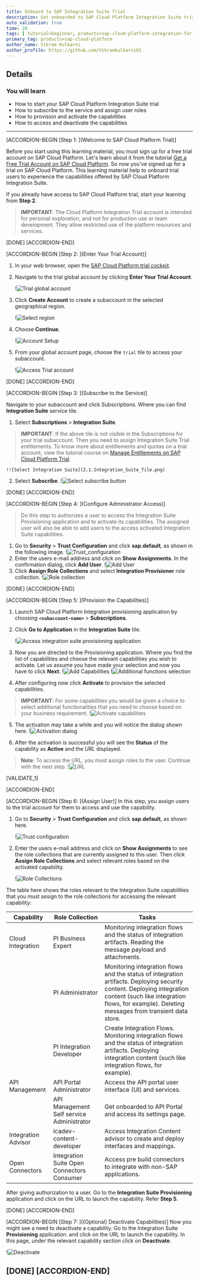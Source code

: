 ```yaml
---
title: Onboard to SAP Integration Suite Trial
description: Get onboarded to SAP Cloud Platform Integration Suite trial account to make the most of your trial experience.
auto_validation: true
time: 20
tags: [ tutorial>beginner, products>sap-cloud-platform-integration-for-process-services]
primary_tag: products>sap-cloud-platform
author_name: Vikram Kulkarni
author_profile: https://github.com/Vikramkulkarni01
---
```


## Details
### You will learn
-	How to start your SAP Cloud Platform Integration Suite trial
-	How to subscribe to the service and assign user roles
-	How to provision and activate the capabilities
-	How to access and deactivate the capabilities

---

[ACCORDION-BEGIN [Step 1: ](Welcome to SAP Cloud Platform Trial)]

Before you start using this learning material, you must sign up for a free trial account on SAP Cloud Platform. Let's learn about it from the tutorial [Get a Free Trial Account on SAP Cloud Platform](https://developers.sap.com/tutorials/hcp-create-trial-account.html). So now you've signed up for a trial on SAP Cloud Platform. This learning material help to onboard trial users to experience the capabilities offered by SAP Cloud Platform Integration Suite.

If you already have access to SAP Cloud Platform trial, start your learning from **Step 2**.
>**IMPORTANT**:
The Cloud Platform Integration Trial account is intended for personal exploration, and not for production use or team development. They allow restricted use of the platform resources and services.


[DONE]
[ACCORDION-END]


[ACCORDION-BEGIN [Step 2: ](Enter Your Trial Account)]

1. In your web browser, open the [SAP Cloud Platform trial cockpit](https://cockpit.hanatrial.ondemand.com/).

2. Navigate to the trial global account by clicking **Enter Your Trial Account**.

      !![Trial global account](01_Foundation20Onboarding_Home.png)

3. Click **Create Account** to create a subaccount in the selected geographical region.

    !![Select region](1.1_region.png)

4. Choose **Continue**.

    !![Account Setup](1.2_continue.png)

5. From your global account page, choose the `trial` tile to access your subaccount.

    !![Access Trial account](1.3_access_trial_account.png)

[DONE]
[ACCORDION-END]

[ACCORDION-BEGIN [Step 3: ](Subscribe to the Service)]

Navigate to your subaccount and click Subscriptions. Where you can find **Integration Suite** service tile.

1. Select **Subscriptions** > **Integration Suite**.
>**IMPORTANT**:
 If the above tile is not visible in the Subscriptions for your trial subaccount. Then you need to assign Integration Suite Trial entitlements. To know more about entitlements and quotas on a trial account, view the tutorial course on [Manage Entitlements on SAP Cloud Platform Trial](https://developers.sap.com/tutorials/cp-trial-entitlements.html).

    !![Select Integration Suite](2.1.Integration_Suite_Tile.png)

2. Select **Subscribe**.
!![Select subscribe button](2.2.Subscribe.png)


[DONE]
[ACCORDION-END]


[ACCORDION-BEGIN [Step 4: ](Configure Administrator Access)]
>Do this step to authorizes a user to access the Integration Suite Provisioning application and to activate its capabilities. The assigned user will also be able to add users to the access activated Integration Suite capabilities.

1. Go to **Security** > **Trust Configuration** and click **sap.default**, as shown in the following image.
!![Trust_configuration](4.1.1_Adminstrator_Access.png)
2. Enter the users e-mail address and click on **Show Assignments**. In the confirmation dialog, click **Add User**.
!![Add User](4.1.2_Adduser.png)
3. Click  **Assign Role Collections** and select **Integration Provisioner** role collection.
!![Role collection](4.1.3_Rolecollection.png)

[DONE]
[ACCORDION-END]


[ACCORDION-BEGIN [Step 5: ](Provision the Capabilities)]

1. Launch SAP Cloud Platform Integration provisioning application by choosing **`<subaccount-name>`** > **Subscriptions**.

2. Click **Go to Application** in the **Integration Suite** tile.

    !![Access integration suite provisioning application](3.1.Access_Prov_App.png)

3. Now you are directed to the Provisioning application. Where you find the list of capabilities and choose the relevant capabilities you wish to activate. Let us assume you have made your selection and now you have to click **Next**.
    !![Add Capabilities](5.1.1Addcapapbilities.png)
    !![Additional functions selection](5.2.1Addfunctions_new.png)

4. After configuring now click **Activate** to provision the selected capabilities.
>**IMPORTANT**:
 For some capabilities you would be given a choice to select additional functionalities that you need to choose based on your business requirement.
    !![Activate capabilities](3.3.Activate_capabilities.png)

5. The activation may take a while and you will notice the dialog shown here.
    !![Activation dialog](5.3Activation_Dial.png)

6. After the activation is successful you will see the **Status** of the capability as **Active** and the *URL*  displayed.
>**Note**:
 To access the URL, you must assign roles to the user. Continue with the next step.
 !![URL](5.4_URL.png)


[VALIDATE_1]

[ACCORDION-END]

 [ACCORDION-BEGIN [Step 6: ](Assign User)]
 In this step, you assign users to the trial account for them to access and use the capability.

 1. Go to **Security** > **Trust Configuration** and click **sap.default**, as shown here.

    !![Trust configuration](6.1_Trust_configuration.png)

 2. Enter the users e-mail address and click on **Show Assignments** to see the role collections that are currently assigned to this user. Then click **Assign Role Collections** and select relevant roles based on the activated capability.

    !![Role Collections](6.2_RoleCollections.png)

The table here shows the roles relevant to the Integration Suite capabilities that you must assign to the role collections for accessing the relevant capability:

| Capability | Role Collection | Tasks |
| ---------- | --------------- | ----- |
| Cloud Integration | PI Business Expert | Monitoring integration flows and the status of integration artifacts. Reading the message payload and attachments. |
|  | PI Administrator | Monitoring integration flows and the status of integration artifacts. Deploying security content. Deploying integration content (such like integration flows, for example). Deleting messages from transient data store. |
|  | PI Integration Developer | Create Integration Flows. Monitoring integration flows and the status of integration artifacts. Deploying integration content (such like integration flows, for example). |
| API Management | API Portal Administrator | Access the API portal user interface (UI) and services. |
|                | API Management Self service Administrator | Get onboarded to API Portal and access its settings page. |
| Integration Advisor | icadev-content-developer | Access Integration Content advisor to create and deploy interfaces and mappings. |
| Open Connectors | Integration Suite Open Connectors Consumer | Access pre build connectors to integrate with non-SAP applications. |

After giving authorization to a user. Go to the **Integration Suite Provisioning** application and click on the URL to launch the capability. Refer **Step 5**.

[DONE]
[ACCORDION-END]

 [ACCORDION-BEGIN [Step 7: ]((Optional) Deactivate Capabilities)]
Now you might see a need to deactivate a capability. Go to the Integration Suite **Provisioning** application.  and click on the URL to launch the capability. In this page, under the relevant capability section  click on **Deactivate**.

!![Deactivate](7.1_Deactivate.png)


[DONE]
[ACCORDION-END]
---
